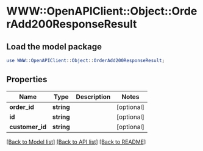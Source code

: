 # WWW::OpenAPIClient::Object::OrderAdd200ResponseResult

## Load the model package
```perl
use WWW::OpenAPIClient::Object::OrderAdd200ResponseResult;
```

## Properties
Name | Type | Description | Notes
------------ | ------------- | ------------- | -------------
**order_id** | **string** |  | [optional] 
**id** | **string** |  | [optional] 
**customer_id** | **string** |  | [optional] 

[[Back to Model list]](../README.md#documentation-for-models) [[Back to API list]](../README.md#documentation-for-api-endpoints) [[Back to README]](../README.md)


